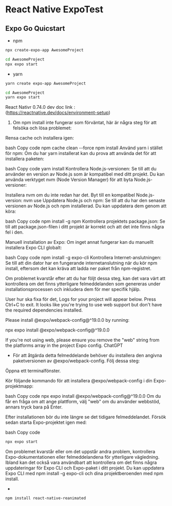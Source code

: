 # React Native ExpoTest

## Expo Go Quicstart

- npm 

```bash
npx create-expo-app AwesomeProject

cd AwesomeProject
npx expo start
```


- yarn 
```bash
yarn create expo-app AwesomeProject

cd AwesomeProject
yarn expo start
```


React Nativr 0.74.0 dev doc link : (https://reactnative.dev/docs/environment-setup)


1. Om npm install inte fungerar som förväntat, här är några steg för att felsöka och lösa problemet:

Rensa cache och installera igen:

bash
Copy code
npm cache clean --force
npm install
Använd yarn i stället för npm:
Om du har yarn installerat kan du prova att använda det för att installera paketen:

bash
Copy code
yarn install
Kontrollera Node.js-versionen:
Se till att du använder en version av Node.js som är kompatibel med ditt projekt. Du kan använda verktyget nvm (Node Version Manager) för att byta Node.js-versioner:

Installera nvm om du inte redan har det.
Byt till en kompatibel Node.js-version: nvm use <version>
Uppdatera Node.js och npm:
Se till att du har den senaste versionen av Node.js och npm installerad. Du kan uppdatera dem genom att köra:

bash
Copy code
npm install -g npm
Kontrollera projektets package.json:
Se till att package.json-filen i ditt projekt är korrekt och att det inte finns några fel i den.

Manuell installation av Expo:
Om inget annat fungerar kan du manuellt installera Expo CLI globalt:

bash
Copy code
npm install -g expo-cli
Kontrollera Internet-anslutningen:
Se till att din dator har en fungerande internetanslutning när du kör npm install, eftersom det kan kräva att ladda ner paket från npm-registret.

Om problemet kvarstår efter att du har följt dessa steg, kan det vara värt att kontrollera om det finns ytterligare felmeddelanden som genereras under installationsprocessen och inkludera dem för mer specifik hjälp.

User
hur ska fixa för det, Logs for your project will appear below. Press Ctrl+C to exit.
It looks like you're trying to use web support but don't have the required dependencies
installed.

Please install @expo/webpack-config@^19.0.0 by running:

npx expo install @expo/webpack-config@^19.0.0

If you're not using web, please ensure you remove the "web" string from the platforms array
in the project Expo config.
ChatGPT


- För att åtgärda detta felmeddelande behöver du installera den angivna paketversionen av @expo/webpack-config. Följ dessa steg:

Öppna ett terminalfönster.

Kör följande kommando för att installera @expo/webpack-config i din Expo-projektmapp:

bash
Copy code
npx expo install @expo/webpack-config@^19.0.0
Om du får en fråga om att ange plattform, välj "web" om du använder webbstöd, annars tryck bara på Enter.

Efter installationen bör du inte längre se det tidigare felmeddelandet. Försök sedan starta Expo-projektet igen med:

bash
Copy code

```bash
npx expo start
```

Om problemet kvarstår eller om det uppstår andra problem, kontrollera Expo-dokumentationen eller felmeddelandena för ytterligare vägledning. Ibland kan det också vara användbart att kontrollera om det finns några uppdateringar för Expo CLI och Expo-paket i ditt projekt. Du kan uppdatera Expo CLI med npm install -g expo-cli och dina projektberoenden med npm install.



-  
```bash
npm install react-native-reanimated

```


